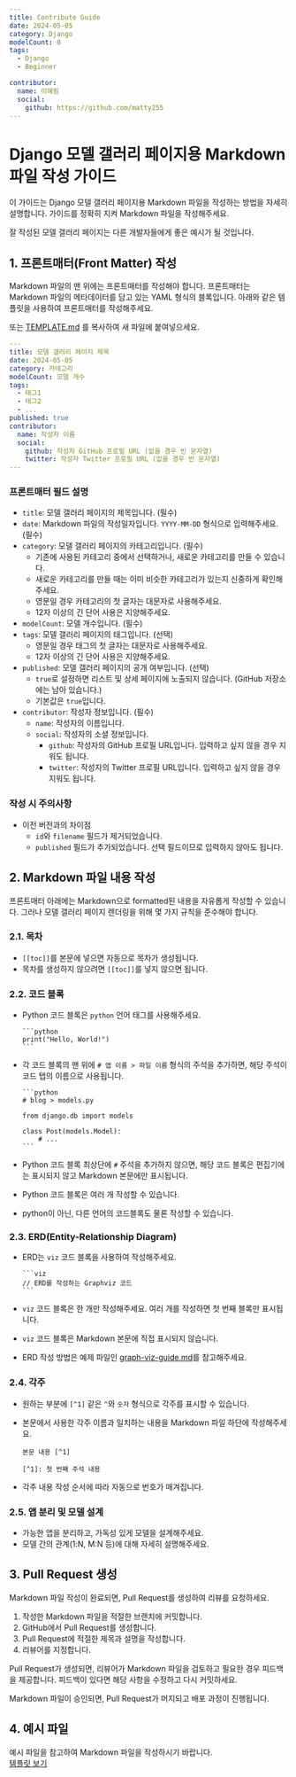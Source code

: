 ```yaml
---
title: Contribute Guide
date: 2024-05-05
category: Django
modelCount: 0
tags:
  - Django
  - Beginner

contributor:
  name: 이혜림
  social:
    github: https://github.com/matty255
---
```


# Django 모델 갤러리 페이지용 Markdown 파일 작성 가이드

이 가이드는 Django 모델 갤러리 페이지용 Markdown 파일을 작성하는 방법을 자세히 설명합니다. 가이드를 정확히 지켜 Markdown 파일을 작성해주세요.

잘 작성된 모델 갤러리 페이지는 다른 개발자들에게 좋은 예시가 될 것입니다.

## 1. 프론트매터(Front Matter) 작성

Markdown 파일의 맨 위에는 프론트매터를 작성해야 합니다. 프론트매터는 Markdown 파일의 메타데이터를 담고 있는 YAML 형식의 블록입니다. 아래와 같은 템플릿을 사용하여 프론트매터를 작성해주세요.

또는 [TEMPLATE.md](https://github.com/DjangoModelGallery/djangomodelgallery/blob/main/contribute/TEMPLATE.md) 를 복사하여 새 파일에 붙여넣으세요.

```yaml
---
title: 모델 갤러리 페이지 제목
date: 2024-05-05
category: 카테고리
modelCount: 모델 개수
tags:
  - 태그1
  - 태그2
  - ...
published: true
contributor:
  name: 작성자 이름
  social:
    github: 작성자 GitHub 프로필 URL (없을 경우 빈 문자열)
    twitter: 작성자 Twitter 프로필 URL (없을 경우 빈 문자열)
---
```

### 프론트매터 필드 설명

- `title`: 모델 갤러리 페이지의 제목입니다. (필수)
- `date`: Markdown 파일의 작성일자입니다. `YYYY-MM-DD` 형식으로 입력해주세요. (필수)
- `category`: 모델 갤러리 페이지의 카테고리입니다. (필수)
  - 기존에 사용된 카테고리 중에서 선택하거나, 새로운 카테고리를 만들 수 있습니다.
  - 새로운 카테고리를 만들 때는 이미 비슷한 카테고리가 있는지 신중하게 확인해주세요.
  - 영문일 경우 카테고리의 첫 글자는 대문자로 사용해주세요.
  - 12자 이상의 긴 단어 사용은 지양해주세요.
- `modelCount`: 모델 개수입니다. (필수)
- `tags`: 모델 갤러리 페이지의 태그입니다. (선택)
  - 영문일 경우 태그의 첫 글자는 대문자로 사용해주세요.
  - 12자 이상의 긴 단어 사용은 지양해주세요.
- `published`: 모델 갤러리 페이지의 공개 여부입니다. (선택)
  - `true`로 설정하면 리스트 및 상세 페이지에 노출되지 않습니다. (GitHub 저장소에는 남아 있습니다.)
  - 기본값은 `true`입니다.
- `contributor`: 작성자 정보입니다. (필수)
  - `name`: 작성자의 이름입니다.
  - `social`: 작성자의 소셜 정보입니다.
    - `github`: 작성자의 GitHub 프로필 URL입니다. 입력하고 싶지 않을 경우 지워도 됩니다.
    - `twitter`: 작성자의 Twitter 프로필 URL입니다. 입력하고 싶지 않을 경우 지워도 됩니다.

### 작성 시 주의사항

- 이전 버전과의 차이점
  - `id`와 `filename` 필드가 제거되었습니다.
  - `published` 필드가 추가되었습니다. 선택 필드이므로 입력하지 않아도 됩니다.

## 2. Markdown 파일 내용 작성

프론트매터 아래에는 Markdown으로 formatted된 내용을 자유롭게 작성할 수 있습니다. 그러나 모델 갤러리 페이지 렌더링을 위해 몇 가지 규칙을 준수해야 합니다.

### 2.1. 목차

- `[[toc]]`를 본문에 넣으면 자동으로 목차가 생성됩니다.
- 목차를 생성하지 않으려면 `[[toc]]`를 넣지 않으면 됩니다.

### 2.2. 코드 블록

- Python 코드 블록은 `python` 언어 태그를 사용해주세요.

  ````
  ```python
  print("Hello, World!")
  ```
  ````

- 각 코드 블록의 맨 위에 `# 앱 이름 > 파일 이름` 형식의 주석을 추가하면, 해당 주석이 코드 탭의 이름으로 사용됩니다.

  ````
  ```python
  # blog > models.py

  from django.db import models

  class Post(models.Model):
      # ...
  ```
  ````

- Python 코드 블록 최상단에 `#` 주석을 추가하지 않으면, 해당 코드 블록은 편집기에는 표시되지 않고 Markdown 본문에만 표시됩니다.
- Python 코드 블록은 여러 개 작성할 수 있습니다.
- python이 아닌, 다른 언어의 코드블록도 물론 작성할 수 있습니다.

### 2.3. ERD(Entity-Relationship Diagram)

- ERD는 `viz` 코드 블록을 사용하여 작성해주세요.

  ````
  ```viz
  // ERD를 작성하는 Graphviz 코드
  ```
  ````

- `viz` 코드 블록은 한 개만 작성해주세요. 여러 개를 작성하면 첫 번째 블록만 표시됩니다.
- `viz` 코드 블록은 Markdown 본문에 직접 표시되지 않습니다.
- ERD 작성 방법은 예제 파일인 [graph-viz-guide.md](../contribute/graph-viz-guide.md)를 참고해주세요.

### 2.4. 각주

- 원하는 부분에 `[^1]` 같은 `^`와 `숫자` 형식으로 각주를 표시할 수 있습니다.
- 본문에서 사용한 각주 이름과 일치하는 내용을 Markdown 파일 하단에 작성해주세요.

  ```
  본문 내용 [^1]

  [^1]: 첫 번째 주석 내용
  ```

- 각주 내용 작성 순서에 따라 자동으로 번호가 매겨집니다.

### 2.5. 앱 분리 및 모델 설계

- 가능한 앱을 분리하고, 가독성 있게 모델을 설계해주세요.
- 모델 간의 관계(1:N, M:N 등)에 대해 자세히 설명해주세요.

## 3. Pull Request 생성

Markdown 파일 작성이 완료되면, Pull Request를 생성하여 리뷰를 요청하세요.

1. 작성한 Markdown 파일을 적절한 브랜치에 커밋합니다.
2. GitHub에서 Pull Request를 생성합니다.
3. Pull Request에 적절한 제목과 설명을 작성합니다.
4. 리뷰어를 지정합니다.

Pull Request가 생성되면, 리뷰어가 Markdown 파일을 검토하고 필요한 경우 피드백을 제공합니다. 피드백이 있다면 해당 사항을 수정하고 다시 커밋하세요.

Markdown 파일이 승인되면, Pull Request가 머지되고 배포 과정이 진행됩니다.

## 4. 예시 파일

예시 파일을 참고하여 Markdown 파일을 작성하시기 바랍니다.  
[템플릿 보기](https://github.com/DjangoModelGallery/djangomodelgallery/blob/main/contribute/TEMPLATE.md)
